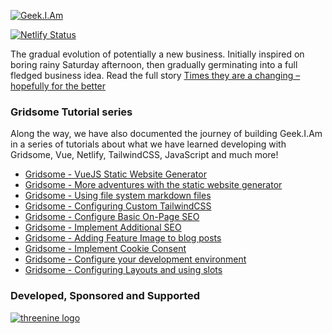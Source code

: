 [![Geek.I.Am ](https://github.com/garywoodfine/geekiam/blob/master/src/assets/images/logo.png)](https://geekiam.io)

[![Netlify Status](https://api.netlify.com/api/v1/badges/8efb3bdf-7233-4af4-8ce4-4ef961592200/deploy-status)](https://app.netlify.com/sites/geekiam/deploys)

The gradual evolution of potentially a new business.  Initially inspired on boring rainy Saturday afternoon, then 
gradually germinating into a full fledged business idea. Read the full story 
[Times they are a changing – hopefully for the better](https://garywoodfine.com/times-they-are-a-changing-hopefully-for-the-better/)

### Gridsome Tutorial series 

Along the way, we have also documented the journey of building Geek.I.Am in a series of tutorials about what we have 
learned developing with Gridsome, Vue, Netlify, TailwindCSS, JavaScript and much more!

* [Gridsome - VueJS Static Website Generator](https://garywoodfine.com/gridsome-vuejs-static-website-generator/)
* [Gridsome - More adventures with the static website generator](https://garywoodfine.com/gridsome-more-adventures-with-the-static-website-generator/)
* [Gridsome - Using file system markdown files ](https://garywoodfine.com/gridsome-using-file-system-markdown-files/) 
* [Gridsome - Configuring Custom TailwindCSS ](https://garywoodfine.com/gridsome-configuring-custom-tailwindcss/)
* [Gridsome - Configure Basic On-Page SEO ](https://garywoodfine.com/gridsome-configure-basic-on-page-seo/)
* [Gridsome - Implement Additional SEO ](https://garywoodfine.com/gridsome-implement-additional-seo/)
* [Gridsome - Adding Feature Image to blog posts](https://garywoodfine.com/gridsome-adding-feature-image-to-blog-posts/)
* [Gridsome - Implement Cookie Consent](https://garywoodfine.com/gridsome-implement-cookie-consent)
* [Gridsome - Configure your development environment](https://garywoodfine.com/gridsome-configure-your-development-environment/)
* [Gridsome - Configuring Layouts and using slots](https://garywoodfine.com/gridsome-configuring-layouts-and-using-slots/)

 ### Developed, Sponsored and Supported 
 
[![threenine logo](http://static.threenine.co.uk/img/github_footer.png)](https://threenine.co.uk/)

